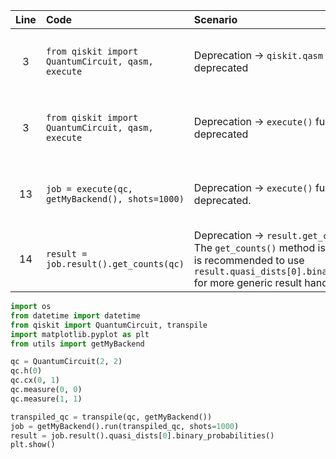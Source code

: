 | Line | Code | Scenario | Reference | Artifact | Refactoring |
| :--: | :--- | :------- | :-------: | :------- | :---------- |
| 3 | `from qiskit import QuantumCircuit, qasm, execute` | Deprecation -> `qiskit.qasm` module is deprecated | qrn_tax_ddbb-f24d40d4-9a98-4431-85f5-3e6f98fee373 | qiskit.qasm | `from qiskit import QuantumCircuit` |
| 3 | `from qiskit import QuantumCircuit, qasm, execute` | Deprecation -> `execute()` function is deprecated | qrn_tax_ddbb-d7e68a47-8d01-4433-a93c-1aebfca5d9f4 | execute() | `from qiskit import QuantumCircuit, transpile` |
| 13 | `job = execute(qc, getMyBackend(), shots=1000)` | Deprecation -> `execute()` function is deprecated. | qrn_tax_ddbb-48a35b67-b938-487b-aef2-7b4596ff4105 | execute() | `transpiled_qc = transpile(qc, getMyBackend())` <br> `job = getMyBackend().run(transpiled_qc, shots=1000)` |
| 14 | `result = job.result().get_counts(qc)` | Deprecation -> `result.get_counts()` (optional) The `get_counts()` method is still available but it is recommended to use `result.quasi_dists[0].binary_probabilities()` for more generic result handling. | IK | get_counts() | `result = job.result().quasi_dists[0].binary_probabilities()` |


```python
import os
from datetime import datetime
from qiskit import QuantumCircuit, transpile
import matplotlib.pyplot as plt
from utils import getMyBackend

qc = QuantumCircuit(2, 2)
qc.h(0)
qc.cx(0, 1)
qc.measure(0, 0)
qc.measure(1, 1)

transpiled_qc = transpile(qc, getMyBackend())
job = getMyBackend().run(transpiled_qc, shots=1000)
result = job.result().quasi_dists[0].binary_probabilities()
plt.show()
```